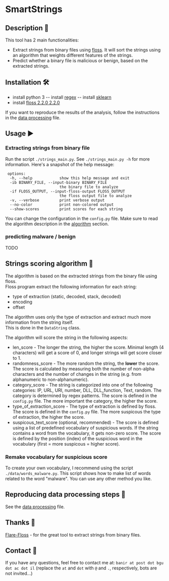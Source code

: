 # SmartStrings

## Description 📝

This tool has 2 main functionalities:
- Extract strings from binary files using [floss](https://github.com/mandiant/flare-floss). It will sort the strings using an algorithm that weights different features of the strings. 
- Predict whether a binary file is malicious or benign, based on the extracted strings.

## Installation 🛠️

- install python 3
-- install [regex](https://pypi.org/project/regex/)
-- install [sklearn](https://scikit-learn.org/stable/install.html)
- install [floss 2.2.0 2.2.0](https://github.com/mandiant/flare-floss)

If you want to reproduce the results of the analysis, follow the instructions in the [data processing](data/readme.md) file.


## Usage ▶️

### Extracting strings from binary file
Run the script `./strings_main.py`. See `./strings_main.py -h` for more information. Here's a snapshot of the help message:

```
 options:
  -h, --help            show this help message and exit
  -ib BINARY_FILE, --input-binary BINARY_FILE
                        the binary file to analyze
  -if FLOSS_OUTPUT, --input-floss-output FLOSS_OUTPUT
                        the floss output file to analyze
  -v, --verbose         print verbose output
  --no-color            print non-colored output
  --show-scores         print scores for each string
```

You can change the configuration in the `config.py` file. Make sure to read the algorithm description in the [algorithm](#algorithm) section.

### predicting malware / benign

TODO

## Strings scoring algorithm 🧮

The algorithm is based on the extracted strings from the binary file using floss. \
Floss program extract the following information for each string:
- type of extraction (static, decoded, stack, decoded)
- encoding
- offset

The algorithm uses only the type of extraction and extract much more information from the string itself.  \
This is done in the `DataString` class.

The algorithm will score the string in the following aspects:
- len_score - The longer the string, the higher the score. Minimal length (4 characters) will get a score of 0, and longer strings will get score closer to 1. 
- randomness_score - The more random the string, the **lower** the score. The score is calculated by measuring both the number of non-alpha characters and the number of changes in the string (e.g. from alphanumeric to non-alphanumeric).
- category_score - The string is categorized into one of the following categories: IP, URL, URI, number, DLL, DLL_function, Text, random. The category is determined by regex patterns. The score is defined in the `config.py` file. The more important the category, the higher the score.
- type_of_extraction_score - The type of extraction is defined by floss. The score is defined in the `config.py` file. The more suspicous the type of extraction, the higher the score.
- suspicous_text_score (optional, recommended) - The score is defined using a list of predefined vocabulary of suspicious words. If the string contains a word from the vocabulary, it gets non-zero score. The score is defined by the position (index) of the suspicious word in the vocabulary (first = more suspicous = higher score). 

### Remake vocabulary for suspicious score
To create your own vocabulary, I recommend using the script `./data/words_malware.py`. This script shows how to make list of words related to the word "malware". You can use any other method you like. 


## Reproducing data processing steps 🔧

See the [data processing](data/readme.md) file.

## Thanks 🙏

[Flare-Floss](https://github.com/mandiant/flare-floss) - for the great tool to extract strings from binary files.

## Contact 📧

If you have any questions, feel free to contact me at: `banir at post dot bgu dot ac dot il` (replace the `at` and `dot` with `@` and `.`, respectively, bots are not invited...)